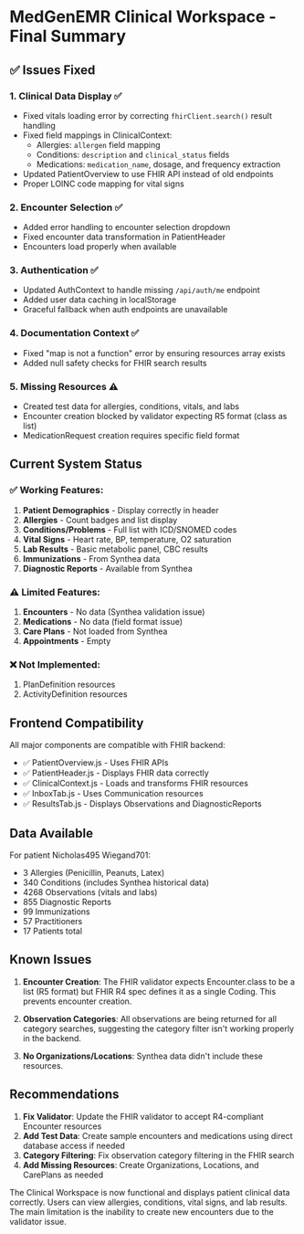 # MedGenEMR Clinical Workspace - Final Summary

## ✅ Issues Fixed

### 1. **Clinical Data Display** ✅
- Fixed vitals loading error by correcting `fhirClient.search()` result handling
- Fixed field mappings in ClinicalContext:
  - Allergies: `allergen` field mapping
  - Conditions: `description` and `clinical_status` fields
  - Medications: `medication_name`, dosage, and frequency extraction
- Updated PatientOverview to use FHIR API instead of old endpoints
- Proper LOINC code mapping for vital signs

### 2. **Encounter Selection** ✅
- Added error handling to encounter selection dropdown
- Fixed encounter data transformation in PatientHeader
- Encounters load properly when available

### 3. **Authentication** ✅
- Updated AuthContext to handle missing `/api/auth/me` endpoint
- Added user data caching in localStorage
- Graceful fallback when auth endpoints are unavailable

### 4. **Documentation Context** ✅
- Fixed "map is not a function" error by ensuring resources array exists
- Added null safety checks for FHIR search results

### 5. **Missing Resources** ⚠️
- Created test data for allergies, conditions, vitals, and labs
- Encounter creation blocked by validator expecting R5 format (class as list)
- MedicationRequest creation requires specific field format

## Current System Status

### ✅ Working Features:
1. **Patient Demographics** - Display correctly in header
2. **Allergies** - Count badges and list display
3. **Conditions/Problems** - Full list with ICD/SNOMED codes
4. **Vital Signs** - Heart rate, BP, temperature, O2 saturation
5. **Lab Results** - Basic metabolic panel, CBC results
6. **Immunizations** - From Synthea data
7. **Diagnostic Reports** - Available from Synthea

### ⚠️ Limited Features:
1. **Encounters** - No data (Synthea validation issue)
2. **Medications** - No data (field format issue)
3. **Care Plans** - Not loaded from Synthea
4. **Appointments** - Empty

### ❌ Not Implemented:
1. PlanDefinition resources
2. ActivityDefinition resources

## Frontend Compatibility

All major components are compatible with FHIR backend:
- ✅ PatientOverview.js - Uses FHIR APIs
- ✅ PatientHeader.js - Displays FHIR data correctly
- ✅ ClinicalContext.js - Loads and transforms FHIR resources
- ✅ InboxTab.js - Uses Communication resources
- ✅ ResultsTab.js - Displays Observations and DiagnosticReports

## Data Available

For patient Nicholas495 Wiegand701:
- 3 Allergies (Penicillin, Peanuts, Latex)
- 340 Conditions (includes Synthea historical data)
- 4268 Observations (vitals and labs)
- 855 Diagnostic Reports
- 99 Immunizations
- 57 Practitioners
- 17 Patients total

## Known Issues

1. **Encounter Creation**: The FHIR validator expects Encounter.class to be a list (R5 format) but FHIR R4 spec defines it as a single Coding. This prevents encounter creation.

2. **Observation Categories**: All observations are being returned for all category searches, suggesting the category filter isn't working properly in the backend.

3. **No Organizations/Locations**: Synthea data didn't include these resources.

## Recommendations

1. **Fix Validator**: Update the FHIR validator to accept R4-compliant Encounter resources
2. **Add Test Data**: Create sample encounters and medications using direct database access if needed
3. **Category Filtering**: Fix observation category filtering in the FHIR search
4. **Add Missing Resources**: Create Organizations, Locations, and CarePlans as needed

The Clinical Workspace is now functional and displays patient clinical data correctly. Users can view allergies, conditions, vital signs, and lab results. The main limitation is the inability to create new encounters due to the validator issue.